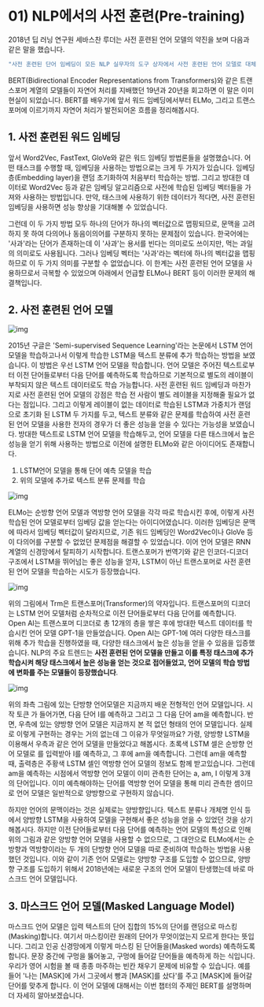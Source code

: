 # 01) NLP에서의 사전 훈련(Pre-training)

2018년 딥 러닝 연구원 세바스찬 루더는 사전 훈련된 언어 모델의 약진을 보며 다음과 같은 말을 했습니다.

```bash
"사전 훈련된 단어 임베딩이 모든 NLP 실무자의 도구 상자에서 사전 훈련된 언어 모델로 대체되는 것은 시간 문제이다."
```

BERT(Bidirectional Encoder Representations from Transformers)와 같은 트랜스포머 계열의 모델들이 자연어 처리를 지배했던 19년과 20년을 회고하면 이 말은 이미 현실이 되었습니다. BERT를 배우기에 앞서 워드 임베딩에서부터 ELMo, 그리고 트랜스포머에 이르기까지 자연어 처리가 발전되어온 흐름을 정리해봅시다.

## 1. 사전 훈련된 워드 임베딩

앞서 Word2Vec, FastText, GloVe와 같은 워드 임베딩 방법론들을 설명했습니다. 어떤 태스크를 수행할 때, 임베딩을 사용하는 방법으로는 크게 두 가지가 있습니다. 임베딩 층(Embedding layer)을 랜덤 초기화하여 처음부터 학습하는 방법. 그리고 방대한 데이터로 Word2Vec 등과 같은 임베딩 알고리즘으로 사전에 학습된 임베딩 벡터들을 가져와 사용하는 방법입니다. 만약, 태스크에 사용하기 위한 데이터가 적다면, 사전 훈련된 임베딩을 사용하면 성능 향상을 기대해볼 수 있었습니다.

그런데 이 두 가지 방법 모두 하나의 단어가 하나의 벡터값으로 맵핑되므로, 문맥을 고려하지 못 하여 다의어나 동음이의어를 구분하지 못하는 문제점이 있습니다. 한국어에는 '사과'라는 단어가 존재하는데 이 '사과'는 용서를 빈다는 의미로도 쓰이지만, 먹는 과일의 의미로도 사용됩니다. 그러나 임베딩 벡터는 '사과'라는 벡터에 하나의 벡터값을 맵핑하므로 이 두 가지 의미를 구분할 수 없었습니다. 이 한계는 사전 훈련된 언어 모델을 사용하므로서 극복할 수 있었으며 아래에서 언급할 ELMo나 BERT 등이 이러한 문제의 해결책입니다.

## 2. 사전 훈련된 언어 모델

![img](https://wikidocs.net/images/page/108730/image1.PNG)

2015년 구글은 'Semi-supervised Sequence Learning'라는 논문에서 LSTM 언어 모델을 학습하고나서 이렇게 학습한 LSTM을 텍스트 분류에 추가 학습하는 방법을 보였습니다. 이 방법은 우선 LSTM 언어 모델을 학습합니다. 언어 모델은 주어진 텍스트로부터 이전 단어들로부터 다음 단어를 예측하도록 학습하므로 기본적으로 별도의 레이블이 부착되지 않은 텍스트 데이터로도 학습 가능합니다. 사전 훈련된 워드 임베딩과 마찬가지로 사전 훈련된 언어 모델의 강점은 학습 전 사람이 별도 레이블을 지정해줄 필요가 없다는 점입니다. 그리고 이렇게 레이블이 없는 데이터로 학습된 LSTM과 가중치가 랜덤으로 초기화 된 LSTM 두 가지를 두고, 텍스트 분류와 같은 문제를 학습하여 사전 훈련된 언어 모델을 사용한 전자의 경우가 더 좋은 성능을 얻을 수 있다는 가능성을 보였습니다. 방대한 텍스트로 LSTM 언어 모델을 학습해두고, 언어 모델을 다른 태스크에서 높은 성능을 얻기 위해 사용하는 방법으로 이전에 설명한 ELMo와 같은 아이디어도 존재합니다.

1. LSTM언어 모델을 통해 단어 예측 모델을 학습
2. 위의 모델에 추가로 텍스트 분류 문제를 학습

![img](https://wikidocs.net/images/page/108730/image2.PNG)

ELMo는 순방향 언어 모델과 역방향 언어 모델을 각각 따로 학습시킨 후에, 이렇게 사전 학습된 언어 모델로부터 임베딩 값을 얻는다는 아이디어였습니다. 이러한 임베딩은 문맥에 따라서 임베딩 벡터값이 달라지므로, 기존 워드 임베딩인 Word2Vec이나 GloVe 등이 다의어를 구분할 수 없었던 문제점을 해결할 수 있었습니다. 이어 언어 모델은 RNN 계열의 신경망에서 탈피하기 시작합니다. 트랜스포머가 번역기와 같은 인코더-디코더 구조에서 LSTM을 뛰어넘는 좋은 성능을 얻자, LSTM이 아닌 트랜스포머로 사전 훈련된 언어 모델을 학습하는 시도가 등장했습니다.

![img](https://wikidocs.net/images/page/108730/image3.PNG)

위의 그림에서 Trm은 트랜스포머(Transformer)의 약자입니다. 트랜스포머의 디코더는 LSTM 언어 모델처럼 순차적으로 이전 단어들로부터 다음 단어를 예측합니다. Open AI는 트랜스포머 디코더로 총 12개의 층을 쌓은 후에 방대한 텍스트 데이터를 학습시킨 언어 모델 GPT-1을 만들었습니다. Open AI는 GPT-1에 여러 다양한 태스크를 위해 추가 학습을 진행하였을 때, 다양한 태스크에서 높은 성능을 얻을 수 있음을 입증했습니다. NLP의 주요 트렌드는 **사전 훈련된 언어 모델을 만들고 이를 특정 태스크에 추가 학습시켜 해당 태스크에서 높은 성능을 얻는 것으로 접어들었고, 언어 모델의 학습 방법에 변화를 주는 모델들이 등장했습니다**.

![img](https://wikidocs.net/images/page/108730/image4.PNG)

위의 좌측 그림에 있는 단방향 언어모델은 지금까지 배운 전형적인 언어 모델입니다. 시작 토큰 <SOS>가 들어가면, 다음 단어 I를 예측하고 그리고 그 다음 단어 am을 예측합니다. 반면, 우측에 있는 양방향 언어 모델은 지금까지 본 적 없던 형태의 언어 모델입니다. 실제로 이렇게 구현하는 경우는 거의 없는데 그 이유가 무엇일까요? 가령, 양방향 LSTM을 이용해서 우측과 같은 언어 모델을 만들었다고 해봅시다. 초록색 LSTM 셀은 순방향 언어 모델로 <sos>를 입력받아 I를 예측하고, 그 후에 am을 예측합니다. 그런데 am을 예측할 때, 출력층은 주황색 LSTM 셀인 역방향 언어 모델의 정보도 함께 받고있습니다. 그런데 am을 예측하는 시점에서 역방향 언어 모델이 이미 관측한 단어는 a, am, I 이렇게 3개의 단어입니다. 이미 예측해야하는 단어를 역방향 언어 모델을 통해 미리 관측한 셈이므로 언어 모델은 일반적으로 양방향으로 구현하지 않습니다.

하지만 언어의 문맥이라는 것은 실제로는 양방향입니다. 텍스트 분류나 개체명 인식 등에서 양방향 LSTM을 사용하여 모델을 구현해서 좋은 성능을 얻을 수 있었던 것을 상기해봅시다. 하지만 이전 단어들로부터 다음 단어를 예측하는 언어 모델의 특성으로 인해 위의 그림과 같은 양방향 언어 모델을 사용할 수 없으므로, 그 대안으로 ELMo에서는 순방향과 역방향이라는 두 개의 단방향 언어 모델을 따로 준비하여 학습하는 방법을 사용했던 것입니다. 이와 같이 기존 언어 모델로는 양방향 구조를 도입할 수 없으므로, 양방향 구조를 도입하기 위해서 2018년에는 새로운 구조의 언어 모델이 탄생했는데 바로 마스크드 언어 모델입니다.

## 3. 마스크드 언어 모델(Masked Language Model)

마스크드 언어 모델은 입력 텍스트의 단어 집합의 15%의 단어를 랜덤으로 마스킹(Masking)합니다. 여기서 마스킹이란 원래의 단어가 무엇이었는지 모르게 한다는 뜻입니다. 그리고 인공 신경망에게 이렇게 마스킹 된 단어들을(Masked words) 예측하도록 합니다. 문장 중간에 구멍을 뚫어놓고, 구멍에 들어갈 단어들을 예측하게 하는 식입니다. 우리가 영어 시험을 볼 때 종종 마주하는 빈칸 채우기 문제에 비유할 수 있습니다. 예를 들어 '나는 [MASK]에 가서 그곳에서 빵과 [MASK]를 샀다'를 주고 [MASK]에 들어갈 단어를 맞추게 합니다. 이 언어 모델에 대해서는 이번 챕터의 주제인 BERT를 설명하며 더 자세히 알아보겠습니다.